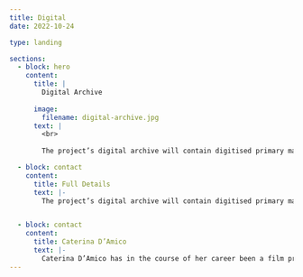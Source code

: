 ```yaml
---
title: Digital
date: 2022-10-24

type: landing

sections:
  - block: hero
    content:
      title: |
        Digital Archive
        
      image:
        filename: digital-archive.jpg
      text: |
        <br>
        
        The project’s digital archive will contain digitised primary materials.

  - block: contact
    content:
      title: Full Details
      text: |-
        The project’s digital archive will contain digitised primary materials from the following archives:


  - block: contact
    content:
      title: Caterina D’Amico
      text: |-
        Caterina D’Amico has in the course of her career been a film producer, archivist, teacher, programme maker for television, cultural organiser and exhibition curator. Between 2007 and 2010, she was the chief executive of RAI Cinema and in 2009 she was appointed Head of the Italian National Film School. Daughter of the screenwriter Suso Cecchi D’Amico and the musicologist Fedele D’Amico, she has been scientific director of the Visconti archive, held at the Gramsci Institute in Rome. She is at present director of the Franco Zeffirelli Foundation museum in Florence.
---
```






